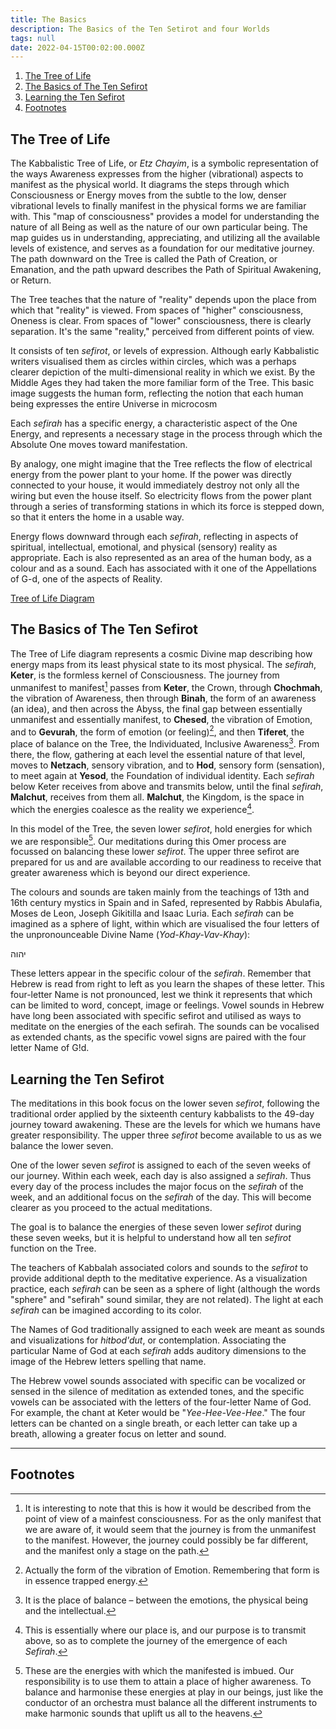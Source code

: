 ```yaml
---
title: The Basics
description: The Basics of the Ten Setirot and four Worlds
tags: null
date: 2022-04-15T00:02:00.000Z
---
```


1. [The Tree of Life](#the-tree-of-life)
2. [The Basics of The Ten Sefirot](#the-basics-of-the-ten-sefirot)
3. [Learning the Ten Sefirot](#learning-the-ten-sefirot)
4. [Footnotes](#footnotes)

## The Tree of Life

The Kabbalistic Tree of Life, or _Etz Chayim_, is a symbolic representation of the ways Awareness expresses from the higher (vibrational) aspects to manifest as the physical world. It diagrams the steps through which Consciousness or Energy moves from the subtle to the low, denser vibrational levels to finally manifest in the physical forms we are familiar with. This "map of consciousness" provides a model for understanding the nature of all Being as well as the nature of our
own particular being. The map guides us in understanding, appreciating, and utilizing all the available levels of existence, and serves as a foundation for our meditative journey. The path downward on the
Tree is called the Path of Creation, or Emanation, and the path upward describes the Path of Spiritual Awakening, or Return.

The Tree teaches that the nature of "reality" depends upon the place from which that "reality" is viewed. From spaces of "higher" consciousness, Oneness is clear. From spaces of "lower" consciousness, there is clearly separation. It's the same "reality," perceived from different points of view.

It consists of ten _sefirot_, or levels of expression. Although early Kabbalistic writers visualised them as circles within circles, which was a perhaps clearer depiction of the multi-dimensional reality in which we exist. By the Middle Ages they had taken the more familiar form of the Tree. This basic image suggests the human form, reflecting the notion that each human being expresses the entire Universe in microcosm

Each _sefirah_ has a specific energy, a characteristic aspect of the One Energy, and represents a necessary stage in the process through which the Absolute One moves toward manifestation.

By analogy, one might imagine that the Tree reflects the flow of electrical energy from the power plant to your home. If the power was directly connected to your house, it would immediately destroy not only all the wiring but even the house itself. So electricity flows from the power plant through a series of transforming stations in which its force is stepped down, so that it enters the home in a usable way.

Energy flows downward through each _sefirah_, reflecting in aspects of spiritual, intellectual, emotional, and physical (sensory) reality as appropriate. Each is also represented as an area of the human body, as a colour and as a sound. Each has associated with it one of the Appellations of G-d, one of the aspects of Reality.

[Tree of Life Diagram]()

## The Basics of The Ten Sefirot

The Tree of Life diagram represents a cosmic Divine map describing how energy maps from its least physical state to its most physical. The _sefirah_, **Keter**, is the formless kernel of Consciousness. The journey from unmanifest to manifest[^1] passes from **Keter**, the Crown, through **Chochmah**, the vibration of Awareness, then through **Binah**, the form of an awareness (an idea), and then across the Abyss, the final gap between essentially unmanifest and essentially manifest, to **Chesed**, the vibration of Emotion, and to **Gevurah**, the form of emotion (or feeling)[^2], and then **Tiferet**, the place of balance on the Tree, the Individuated, Inclusive Awareness[^3]. From there, the flow, gathering at each level the essential nature of that level, moves to **Netzach**, sensory vibration, and to **Hod**, sensory form (sensation), to meet again at **Yesod**, the Foundation of individual identity. Each _sefirah_ below Keter receives from above and transmits below, until the final _sefirah_, **Malchut**, receives from them all. **Malchut**, the Kingdom, is the space in which the energies coalesce as the reality we experience[^4].

In this model of the Tree, the seven lower _sefirot_, hold energies for which we are responsible[^5]. Our meditations during this Omer process are focussed on balancing these lower _sefirot_. The upper three sefirot are prepared for us and are available according to our readiness to receive that greater awareness which is beyond our direct experience.

The colours and sounds are taken mainly from the teachings of 13th and 16th century mystics in Spain and in Safed, represented by Rabbis Abulafia, Moses de Leon, Joseph Gikitilla and Isaac Luria. Each _sefirah_ can be imagined as a sphere of light, within which are visualised the four letters of the unpronounceable Divine Name (_Yod-Khay-Vav-Khay_):

יהוה

These letters appear in the specific colour of the _sefirah_. Remember that Hebrew is read from right to left as you learn the shapes of these letter. This four-letter Name is not pronounced, lest we think it represents that which can be limited to word, concept, image or feelings.
Vowel sounds in Hebrew have long been associated with specific sefirot and utilised as ways to meditate on the energies of the each sefirah. The sounds can be vocalised as extended chants, as the specific vowel signs are paired with the four letter Name of G!d.

## Learning the Ten Sefirot

The meditations in this book focus on the lower seven _sefirot_,
following the traditional order applied by the sixteenth century
kabbalists to the 49-day journey toward awakening. These are the levels for which we humans have greater responsibility. The upper three _sefirot_ become available to us as we balance the lower seven.

One of the lower seven _sefirot_ is assigned to each of the seven
weeks of our journey. Within each week, each day is also assigned a _sefirah_. Thus every day of the process includes the major focus on the _sefirah_ of the week, and an additional focus on the _sefirah_ of the day. This will become clearer as you proceed to the actual meditations.

The goal is to balance the energies of these seven lower _sefirot_ during these seven weeks, but it is helpful to understand how all ten _sefirot_ function on the Tree.

The teachers of Kabbalah associated colors and sounds to the _sefirot_ to provide additional depth to the meditative experience. As a visualization practice, each _sefirah_ can be seen as a sphere of light (although the words "sphere" and "sefirah" sound similar, they are not related). The light at each _sefirah_ can be imagined according to its color.

The Names of God traditionally assigned to each week are meant as sounds and visualizations for _hitbod'dut_, or contemplation. Associating the particular Name of God at each _sefirah_ adds auditory dimensions to the image of the Hebrew letters spelling that name.

The Hebrew vowel sounds associated with specific can be vocalized or sensed in the silence of meditation as extended tones, and the specific vowels can be associated with the letters of the four-letter Name of God. For example, the chant at Keter would be "_Yee-Hee-Vee-Hee_." The four letters can be chanted on a single breath, or each letter can take up a breath, allowing a greater focus on letter and sound.

---

## Footnotes

[^1]: It is interesting to note that this is how it would be described from the point of view of a mainfest consciousness. For as the only manifest that we are aware of, it would seem that the journey is from the unmanifest to the manifest. However, the journey could possibly be far different, and the manifest only a stage on the path.
[^2]: Actually the form of the vibration of Emotion. Remembering that form is in essence trapped energy.
[^3]: It is the place of balance – between the emotions, the physical being and the intellectual.
[^4]: This is essentially where our place is, and our purpose is to transmit above, so as to complete the journey of the emergence of each _Sefirah_.
[^5]: These are the energies with which the manifested is imbued. Our responsibility is to use them to attain a place of higher awareness. To balance and harmonise these energies at play in our beings, just like the conductor of an orchestra must balance all the different instruments to make harmonic sounds that uplift us all to the heavens.

